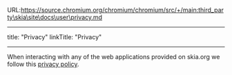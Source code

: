 URL:https://source.chromium.org/chromium/chromium/src/+/main:third_party\skia\site\docs\user\privacy.md

---
title: "Privacy"
linkTitle: "Privacy"

---


When interacting with any of the web applications provided on
skia.org we follow this [privacy policy](https://policies.google.com/privacy).

